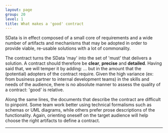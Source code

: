 ```yaml
---
layout: page
group: 20
level: 1
title: What makes a 'good' contract
---
```


SData is in effect composed of a small core of requirements and a wide number of artifacts and 
mechanisms that may be adopted in order to provide viable, re-usable solutions with a lot of 
commonality. 

The contract turns the SData 'may' into the set of 'must' that delivers a solution. A contract should 
therefore be **clear**, **precise** and **detailed**. Having said that, we will temper it by adding: &hellip; but in the 
amount that the (potential) adopters of the contract require. 
Given the high variance (ex: from business partner to internal development teams) in the skills and 
needs of the audience, there is no absolute manner to assess the quality of a contract: 'good' is 
relative. 

Along the same lines, the documents that describe the contract are difficult to pinpoint. Some team 
work better using technical formalisms such as schemas or UML diagrams, while others prefer prose 
descriptions of the functionality. Again, orienting oneself on the target audience will help choose the 
right artifacts to define a contract. 

***